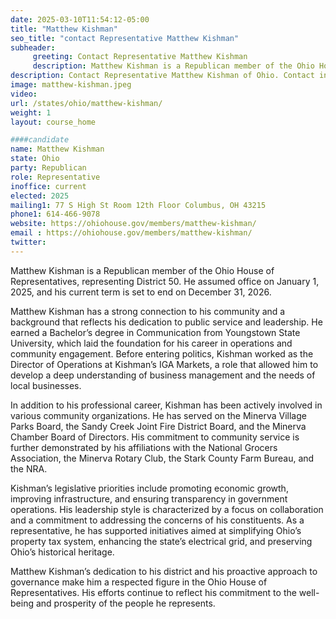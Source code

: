 ```yaml
---
date: 2025-03-10T11:54:12-05:00
title: "Matthew Kishman"
seo_title: "contact Representative Matthew Kishman"
subheader:
     greeting: Contact Representative Matthew Kishman
     description: Matthew Kishman is a Republican member of the Ohio House of Representatives, representing District 50. He assumed office on January 1, 2025, and his current term is set to end on December 31, 2026.
description: Contact Representative Matthew Kishman of Ohio. Contact information for Matthew Kishman includes email address, phone number, and mailing address.
image: matthew-kishman.jpeg
video:
url: /states/ohio/matthew-kishman/
weight: 1
layout: course_home

####candidate
name: Matthew Kishman
state: Ohio
party: Republican
role: Representative
inoffice: current
elected: 2025
mailing1: 77 S High St Room 12th Floor Columbus, OH 43215
phone1: 614-466-9078
website: https://ohiohouse.gov/members/matthew-kishman/
email : https://ohiohouse.gov/members/matthew-kishman/
twitter: 
---
```

Matthew Kishman is a Republican member of the Ohio House of Representatives, representing District 50. He assumed office on January 1, 2025, and his current term is set to end on December 31, 2026.

Matthew Kishman has a strong connection to his community and a background that reflects his dedication to public service and leadership. He earned a Bachelor’s degree in Communication from Youngstown State University, which laid the foundation for his career in operations and community engagement. Before entering politics, Kishman worked as the Director of Operations at Kishman’s IGA Markets, a role that allowed him to develop a deep understanding of business management and the needs of local businesses.

In addition to his professional career, Kishman has been actively involved in various community organizations. He has served on the Minerva Village Parks Board, the Sandy Creek Joint Fire District Board, and the Minerva Chamber Board of Directors. His commitment to community service is further demonstrated by his affiliations with the National Grocers Association, the Minerva Rotary Club, the Stark County Farm Bureau, and the NRA.

Kishman’s legislative priorities include promoting economic growth, improving infrastructure, and ensuring transparency in government operations. His leadership style is characterized by a focus on collaboration and a commitment to addressing the concerns of his constituents. As a representative, he has supported initiatives aimed at simplifying Ohio’s property tax system, enhancing the state’s electrical grid, and preserving Ohio’s historical heritage.

Matthew Kishman’s dedication to his district and his proactive approach to governance make him a respected figure in the Ohio House of Representatives. His efforts continue to reflect his commitment to the well-being and prosperity of the people he represents.

